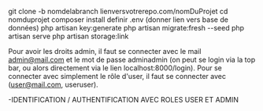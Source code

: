 git clone -b nomdelabranch lienversvotrerepo.com/nomDuProjet
cd nomduprojet
composer install
definir .env (donner lien vers base de données)
php artisan key:generate
php artisan migrate:fresh --seed
php artisan serve
php artisan storage:link

Pour avoir les droits admin, il faut se connecter avec le mail admin@mail.com et le mot de passe adminadmin (on peut se login via la top bar, ou alors directement via le lien localhost:8000/login). Pour se connecter avec simplement le rôle d'user, il faut se connecter avec (user@mail.com, useruser).


-IDENTIFICATION / AUTHENTIFICATION AVEC ROLES USER ET ADMIN

